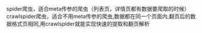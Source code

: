 spider爬虫，适合meta传参的爬虫（列表页，详情页都有数据要爬取的时候）
crawlspider爬虫，适合不用meta传参的爬虫,数据都在同一个页面内,翻页后的数据格式页相同,用crawlspider就能实现快速的提取和翻页解析